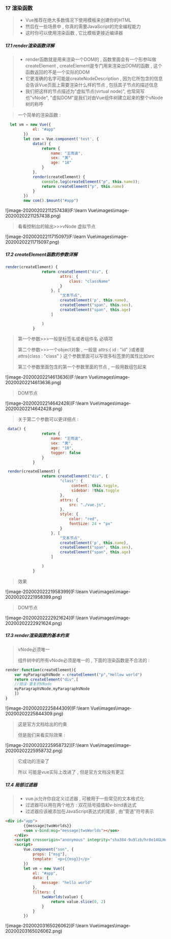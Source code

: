 ###  17 渲染函数

> - Vue推荐在绝大多数情况下使用模板来创建你的HTML
> - 然后在一些场景中 , 你真的需要JavaScript的完全编程能力
> - 这时你可以使用渲染函数 , 它比模板更接近编译器

##### 17.1 render渲染函数详解

> - render函数就是用来渲染一个DOM的 , 函数里面会有一个形参叫做createElement , createElement是专门用来渲染出DOM的函数 , 这个函数返回的不是一个实际的DOM 
> - 它更准确的名字可能是createNodeDescription , 因为它所包含的信息会告诉Vue页面上需要渲染什么样的节点 , 包括其子节点的描述信息
> - 我们把这样的节点描述为"虚拟节点(virtual node)", 也常简写也"vNode", "虚拟DOM"是我们对由Vue组件树建立起来的整个vNode树的称呼

> 一个简单的渲染函数 :

```js
  let vm = new Vue({
            el: "#app"
        })
        let com = Vue.component('test', {
            data() {
                return {
                    name: "王雨波",
                    sex: "男",
                    age: "18"
                }
            },
            render(createElement) {
                console.log(createElement("p", this.name));
                return createElement("p", this.name)
            }
        })
        new com().$mount("#app")
```

![image-20200202211257438](F:\learn Vue\images\image-20200202211257438.png)

> 看看控制台的输出>>>vNode 虚拟节点

![image-20200202211715097](F:\learn Vue\images\image-20200202211715097.png)

##### 17.2 createElement函数的参数详解

```js
render(createElement) {
                return createElement("div", {
                        attrs: {
                            class: "className"
                        }
                    }, [
                        "文本节点",
                        createElement('p', this.name),
                        createElement("span", this.sex),
                        createElement("span", this.age)
                    ]

                )
            }
```

> 第一个参数>>>一般是标签名或者组件名 必填项
>
> 第二个参数>>>一个object对象 , 一般是 attrs:{ id : "id" }或者是attrs{class : "class" } 这个参数里面可以写很多标签里的属性比如src
>
> 第三个参数里面包含的第一个参数里面的节点 , 一般用数组包起来

![image-20200202214613636](F:\learn Vue\images\image-20200202214613636.png)

> DOM节点

![image-20200202214642428](F:\learn Vue\images\image-20200202214642428.png)

> 关于第二个参数可以更详细点 :

```js
 data() {
                return {
                    name: "王雨波",
                    sex: "男",
                    age: "18",
                    togger: false
                }
            }
```

```js
 render(createElement) {
                return createElement("div", {
                        "class": {
                         	 content: this.toggle,
                          	 sidebar: !this.toggle
                        },
                        attrs: {
                            src: "./vue.js",
                        },
                        style: {
                            color: "red",
                            fontSize: 24 + "px"
                        }
                    }, [
                        "文本节点",
                        createElement('p', this.name),
                        createElement("span", this.sex),
                        createElement("span", this.age)
                    ]

                )
            }
```

> 效果

![image-20200202221958399](F:\learn Vue\images\image-20200202221958399.png)

> DOM节点

![image-20200202222921624](F:\learn Vue\images\image-20200202222921624.png)

##### 17.3 render渲染函数的基本约束

> vNode必须唯一
>
> 组件树中的所有vNode必须是唯一的 , 下面的渲染函数是不合法的 :

```js
render:function(createElement){
	var myParagraphVNode = createElement("p","Hellow world")
	return createElement("div",[
	//错误-重复的VNode
	myParagraphVNode,myParagraphVNode
	])
}
```

![image-20200202225844309](F:\learn Vue\images\image-20200202225844309.png)

> 这是官方文档给出的约束
>
> 但是我们来看实际效果 :

![image-20200202225958732](F:\learn Vue\images\image-20200202225958732.png)

> 它成功的渲染了
>
> 所以 可能是vue实际上改进了 , 但是官方文档没有更正
>

##### 17.4 局部过滤器

> - vue.js允许你自定义过滤器 , 可被用于一些常见的文本格式化
> - 过滤器可以用在两个地方 : 双花括号插值和v-bind表达式
> - 过滤器应该被添加在JavaScript表达式的尾部 , 由"管道"符号表示

```HTML
<div id="app">
        {{message|twoWorlds}}
        <son v-bind:msg="message|twoWorlds"></son>
    </div>
    <script crossorigin="anonymous" integrity="sha384-9u9lzb/hr8e14GLHe5TEOrTiH3Qtw5DX2Zw9X/g7cqj81W2McEMx5CKOszxdb8jg" src="https://lib.baomitu.com/vue/2.6.10/vue.js"></script>
    <script>
        Vue.component("son", {
            props: ["msg"],
            template: `<p>{{msg}}</p>`
        })
        let vm = new Vue({
            el: "#app",
            data: {
                message: "hello world"
            },
            filters: {
                twoWorlds(value) {
                    return value.slice(0, 2)
                }
            }
        })
```

![image-20200203165026062](F:\learn Vue\images\image-20200203165026062.png)

